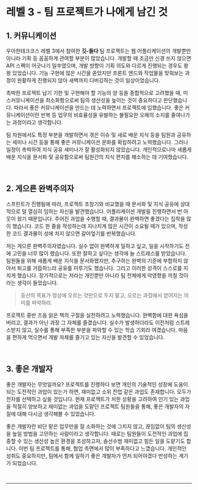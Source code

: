 # 레벨 3 - 팀 프로젝트가 나에게 남긴 것

## 1. 커뮤니케이션

우아한테크코스 레벨 3에서 참여한 **깃-들다** 팀 프로젝트는 웹 어플리케이션의 개발뿐만 아니라 기획 등 꼼꼼하게 관여할 부분이 많았습니다. 개발할 때 조금만 신경 쓰지 않으면 API 스펙이 어긋나기 일쑤였으며, 개발 방향이 기획 의도와 다르게 진행되는 경우도 왕왕 있었습니다. 기능 구현에 많은 시간을 쏟았지만 프론트 엔드와 작업물을 맞춰보는 과정이 원활하게 진행되지 않아 새벽까지 디버깅하는 것이 일상이었습니다.

촉박한 프로젝트 납기 기한 및 구현해야 할 기능의 양 등을 종합적으로 고려했을 때, 미스커뮤니케이션을 최소화함으로써 팀의 생산성을 높이는 것이 중요하다고 판단했습니다. 따라서 좋은 커뮤니케이션을 만드는 데 노력하면서 프로젝트에 임했습니다. 좋은 커뮤니케이션이란 반복 등 업무의 비효율성을 유발하는 불필요한 오해의 소지를 줄여나가는 과정이라고 생각합니다.

팀 차원에서도 특정 부분을 개발하면서 겪은 이슈 및 새로 배운 지식 등을 팀원과 공유하는 세미나 시간 등을 통해 좋은 커뮤니케이션 문화를 확립하려고 노력했습니다. 그러나 일정이 촉박하여 지식 공유 세미나가 잘 활성화되지 않았습니다. 개인적으로나마 새롭게 배운 지식을 문서화 및 공유함으로써 팀원간의 지식 편차를 해소하는 데 기여했습니다.

<br>

## 2. 게으른 완벽주의자

스프린트가 진행됨에 따라, 프로젝트 초창기와 비교했을 때 문서화 및 지식 공유에 상대적으로 덜 열심히 임하는 자신을 발견했습니다. 어플리케이션 개발을 진행하면서 번 아웃이 왔기 때문입니다. 주어진 과업을 수행할 때, 결과물이 완벽하면 좋겠다는 집착을 많이 했습니다. 코드 한 줄을 작성하는데 지나치게 많은 시간이 소요될 때가 있으며, 작성한 코드 결과물이 성에 차지 않으면 갈아엎기를 반복했습니다.

저는 게으른 완벽주의자였습니다. 실수 없이 완벽하게 일하고 싶고, 일을 시작하기도 전에 고민을 너무 많이 했습니다. 또한 잘하고 싶다는 생각에 늘 스트레스를 받았습니다. 팀원들을 위해 새롭게 배운 지식을 문서화했지만, 추구하는 완벽의 기준에 부합하지 않아서 퇴고를 거듭하느라 공유를 미루기도 했습니다. 그리고 이러한 성격이 스스로를 지치게 했습니다. 장기적으로는 저라는 개인뿐만 아니라 팀 전체에게 악영향을 끼칠 것이라는 생각이 들었습니다.

> 등산의 목표가 정상에 오르는 것만으로 두지 말고, 오르는 과정에서 얻어지는 의미를 파악하라.

프로젝트 중반 즈음 읽은 책의 구절을 실천하려고 노력했습니다. 완벽함에 대한 욕심을 버리고, 결과가 아닌 과정 그 자체를 즐겼습니다. 실수가 발생하더라도 이전처럼 스트레스받지 않고, 실수를 통해 부족한 부분을 파악할 수 있는 학습 기회라 여겼습니다. 마음을 편하게 먹으면서 개발 자체를 즐기고 있는 자신을 발견할 수 있었습니다.

<br>

## 3. 좋은 개발자

좋은 개발자는 무엇일까요? 프로젝트를 진행하다 보면 개인의 기술적인 성장에 도움이 되는 도전적인 과업이 있는가 하면, 재미없고 소위 잔업 같은 과업도 존재합니다. 모두가 전자를 선택하고 싶을 것입니다. 현재 프로젝트가 처한 상황을 고려하여 인기 있는 과업을 적절히 양보하고 재미없는 과업을 도맡던 프로젝트 팀원들을 통해, 좋은 개발자의 자질에 대해 다시금 생각해볼 수 있었습니다.

좋은 개발자란 비단 맡은 업무만을 잘 소화하는 것에 그치지 않고, 끊임없이 팀의 생산성을 높일 방법을 고민하는 사람이라고 생각합니다. 때로는 팀원들이 도전적인 과업에 집중할 수 있는 생산성 높은 환경을 조성하고자, 솔선수범 재미없고 힘든 일을 도맡기도 합니다. 이번 팀 프로젝트를 통해, 협업 측면에서 많이 부족하다고 느꼈습니다. 개인적인 성취도 중요하지만, 팀에서 함께 일하기 좋은 개발자가 먼저 되어야겠다 반성하는 계기가 되었습니다.

<br>

---
